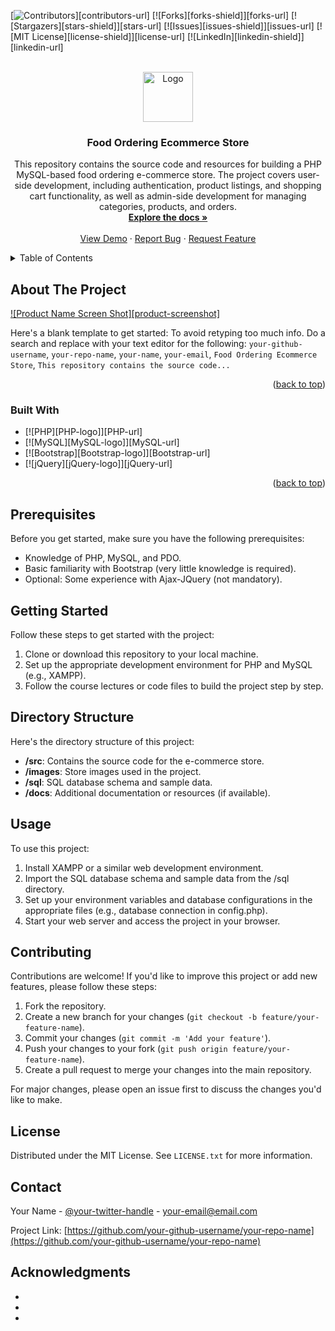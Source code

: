 <!-- Improved compatibility of back to top link: See: https://github.com/othneildrew/Best-README-Template/pull/73 -->
<a name="readme-top"></a>
<!--
*** Thanks for checking out the Food Ordering Ecommerce Store README Template. If you have a suggestion
*** that would make this better, please fork the repo and create a pull request
*** or simply open an issue with the tag "enhancement".
*** Don't forget to give the project a star!
*** Thanks again! Now let's create something AMAZING! :D
-->


<!-- PROJECT SHIELDS -->
<!--
*** I'm using markdown "reference style" links for readability.
*** Reference links are enclosed in brackets [ ] instead of parentheses ( ).
*** See the bottom of this document for the declaration of the reference variables
*** for contributors-url, forks-url, etc. This is an optional, concise syntax you may use.
*** https://www.markdownguide.org/basic-syntax/#reference-style-links
-->
[![Contributors][contributors-shield]][contributors-url]
[![Forks][forks-shield]][forks-url]
[![Stargazers][stars-shield]][stars-url]
[![Issues][issues-shield]][issues-url]
[![MIT License][license-shield]][license-url]
[![LinkedIn][linkedin-shield]][linkedin-url]

<!-- PROJECT LOGO -->
<br />
<div align="center">
  <a href="https://github.com/your-github-username/your-repo-name">
    <img src="images/logo.png" alt="Logo" width="80" height="80">
  </a>

<h3 align="center">Food Ordering Ecommerce Store</h3>

  <p align="center">
    This repository contains the source code and resources for building a PHP MySQL-based food ordering e-commerce store. The project covers user-side development, including authentication, product listings, and shopping cart functionality, as well as admin-side development for managing categories, products, and orders.
    <br />
    <a href="https://github.com/your-github-username/your-repo-name"><strong>Explore the docs »</strong></a>
    <br />
    <br />
    <a href="https://github.com/your-github-username/your-repo-name">View Demo</a>
    ·
    <a href="https://github.com/your-github-username/your-repo-name/issues">Report Bug</a>
    ·
    <a href="https://github.com/your-github-username/your-repo-name/issues">Request Feature</a>
  </p>
</div>

<!-- TABLE OF CONTENTS -->
<details>
  <summary>Table of Contents</summary>
  <ol>
    <li>
      <a href="#about-the-project">About The Project</a>
      <ul>
        <li><a href="#built-with">Built With</a></li>
      </ul>
    </li>
    <li>
      <a href="#prerequisites">Prerequisites</a>
    </li>
    <li><a href="#getting-started">Getting Started</a></li>
    <li>
      <a href="#directory-structure">Directory Structure</a>
    </li>
    <li><a href="#usage">Usage</a></li>
    <li><a href="#contributing">Contributing</a></li>
    <li><a href="#license">License</a></li>
    <li><a href="#contact">Contact</a></li>
    <li><a href="#acknowledgments">Acknowledgments</a></li>
  </ol>
</details>

<!-- ABOUT THE PROJECT -->
## About The Project

[![Product Name Screen Shot][product-screenshot]](https://example.com)

Here's a blank template to get started: To avoid retyping too much info. Do a search and replace with your text editor for the following: `your-github-username`, `your-repo-name`, `your-name`, `your-email`, `Food Ordering Ecommerce Store`, `This repository contains the source code...`

<p align="right">(<a href="#readme-top">back to top</a>)</p>

### Built With

* [![PHP][PHP-logo]][PHP-url]
* [![MySQL][MySQL-logo]][MySQL-url]
* [![Bootstrap][Bootstrap-logo]][Bootstrap-url]
* [![jQuery][jQuery-logo]][jQuery-url]

<p align="right">(<a href="#readme-top">back to top</a>)</p>

<!-- PREREQUISITES -->
## Prerequisites

Before you get started, make sure you have the following prerequisites:

- Knowledge of PHP, MySQL, and PDO.
- Basic familiarity with Bootstrap (very little knowledge is required).
- Optional: Some experience with Ajax-JQuery (not mandatory).

<!-- GETTING STARTED -->
## Getting Started

Follow these steps to get started with the project:

1. Clone or download this repository to your local machine.
2. Set up the appropriate development environment for PHP and MySQL (e.g., XAMPP).
3. Follow the course lectures or code files to build the project step by step.

<!-- DIRECTORY STRUCTURE -->
## Directory Structure

Here's the directory structure of this project:

- **/src**: Contains the source code for the e-commerce store.
- **/images**: Store images used in the project.
- **/sql**: SQL database schema and sample data.
- **/docs**: Additional documentation or resources (if available).

<!-- USAGE -->
## Usage

To use this project:

1. Install XAMPP or a similar web development environment.
2. Import the SQL database schema and sample data from the /sql directory.
3. Set up your environment variables and database configurations in the appropriate files (e.g., database connection in config.php).
4. Start your web server and access the project in your browser.

<!-- CONTRIBUTING -->
## Contributing

Contributions are welcome! If you'd like to improve this project or add new features, please follow these steps:

1. Fork the repository.
2. Create a new branch for your changes (`git checkout -b feature/your-feature-name`).
3. Commit your changes (`git commit -m 'Add your feature'`).
4. Push your changes to your fork (`git push origin feature/your-feature-name`).
5. Create a pull request to merge your changes into the main repository.

For major changes, please open an issue first to discuss the changes you'd like to make.

<!-- LICENSE -->
## License

Distributed under the MIT License. See `LICENSE.txt` for more information.

<!-- CONTACT -->
## Contact

Your Name - [@your-twitter-handle](https://twitter.com/your-twitter-handle) - your-email@email.com

Project Link: [https://github.com/your-github-username/your-repo-name](https://github.com/your-github-username/your-repo-name)

<!-- ACKNOWLEDGMENTS -->
## Acknowledgments

* []()
* []()
* []()

<!-- MARKDOWN LINKS & IMAGES -->
<!-- https://www.markdownguide.org/basic-syntax/#reference-style-links -->
[contributors-shield]: https://img.shields.io/github/contributors/your-github-username/your-repo-name.svg?style=
